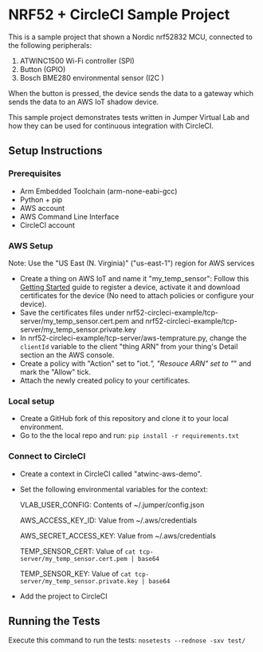 # NRF52 + CircleCI Sample Project     

This is a sample project that shown a Nordic nrf52832 MCU, connected to the following peripherals:
1. ATWINC1500 Wi-Fi controller (SPI)
2. Button (GPIO)
3. Bosch BME280 environmental sensor (I2C )

When the button is pressed, the device sends the data to a gateway which sends the data to an AWS IoT shadow device.

This sample project demonstrates tests written in Jumper Virtual Lab and how they can be used for continuous integration with CircleCI.

## Setup Instructions
### Prerequisites
- Arm Embedded Toolchain (arm-none-eabi-gcc)
- Python + pip
- AWS account
- AWS Command Line Interface
- CircleCI account

### AWS Setup
Note: Use the "US East (N. Virginia)" ("us-east-1") region for AWS services
- Create a thing on AWS IoT and name it "my_temp_sensor": Follow this [Getting Started](https://docs.aws.amazon.com/iot/latest/developerguide/iot-gs.html) guide to register a device, activate it and download certificates for the device (No need to attach policies or configure your device).
- Save the certificates files under nrf52-circleci-example/tcp-server/my_temp_sensor.cert.pem and nrf52-circleci-example/tcp-server/my_temp_sensor.private.key
- In nrf52-circleci-example/tcp-server/aws-temprature.py, change the `clientId` variable to the client "thing ARN" from your thing's Detail section an the AWS console.
- Create a policy with "Action" set to "iot.*", "Resouce ARN" set to "*" and mark the "Allow" tick.
- Attach the newly created policy to your certificates.

### Local setup
- Create a GitHub fork of this repository and clone it to your local environment.
- Go to the the local repo and run: `pip install -r requirements.txt`

### Connect to CircleCI
- Create a context in CircleCI called "atwinc-aws-demo".
- Set the following environmental variables for the context:

  VLAB_USER_CONFIG: Contents of ~/.jumper/config.json

  AWS_ACCESS_KEY_ID: Value from ~/.aws/credentials
  
  AWS_SECRET_ACCESS_KEY: Value from ~/.aws/credentials
  
  TEMP_SENSOR_CERT: Value of `cat tcp-server/my_temp_sensor.cert.pem | base64`
  
  TEMP_SENSOR_KEY: Value of `cat tcp-server/my_temp_sensor.private.key | base64`

- Add the project to CircleCI

## Running the Tests
Execute this command to run the tests: `nosetests --rednose -sxv test/`
 
